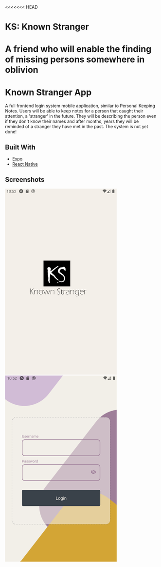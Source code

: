 <<<<<<< HEAD
# KS: Known Stranger
A friend who will enable the finding of missing persons somewhere in oblivion
=======
# Known Stranger App
A full frontend login system mobile application, similar to Personal Keeping Notes. Users will be able to keep notes for a person that caught their attention, a 'stranger' in the future.
They will be describing the person even if they don't know their names and after months, years they will be reminded of a stranger they have met in the past. 
The system is not yet done!

## Built With
* [Expo](https://docs.expo.io/)
* [React Native](https://reactnative.dev/) 

## Screenshots
![Screenshots](assets/img/FirstScreen.png)
![Screenshots](assets/img/LoginScreen.png)
